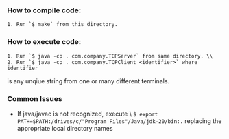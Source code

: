 ### How to compile code: 
	1. Run `$ make` from this directory. 

### How to execute code:
	1. Run `$ java -cp . com.company.TCPServer` from same directory. \\
	2. Run `$ java -cp . com.company.TCPClient <identifier>` where identifier 
is any unqiue string from one or many different terminals.

### Common Issues
- If java/javac is not recognized, execute \\
	`$ export PATH=$PATH:/drives/c/"Program Files"/Java/jdk-20/bin:.` replacing the appropriate 
local directory names 
